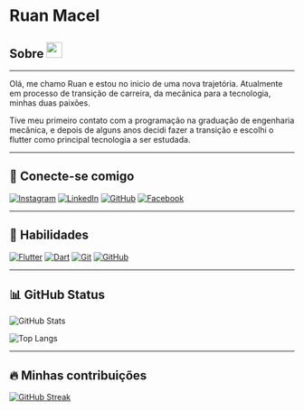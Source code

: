# Ruan Macel

## Sobre <img src="https://media.giphy.com/media/hvRJCLFzcasrR4ia7z/giphy.gif" width="28">
------
Olá, me chamo Ruan e estou no inicio de uma nova trajetória. Atualmente em processo de transição de carreira, da mecânica para a tecnologia, minhas duas paixões.

Tive meu primeiro contato com a programação na graduação de engenharia mecânica, e depois de alguns anos decidi fazer a transição e escolhi o flutter como principal tecnologia a ser estudada.

------


## 📲 Conecte-se comigo
[![Instagram](https://img.shields.io/badge/Instagram-000?style=for-the-badge&logo=instagram)](https://www.instagram.com/ruanmacel/) 
[![LinkedIn](https://img.shields.io/badge/LinkedIn-000?style=for-the-badge&logo=linkedin&logoColor=0E76A8)](https://www.linkedin.com/in/ruan-macel-a2123870/)
[![GitHub](https://img.shields.io/badge/GitHub-000?style=for-the-badge&logo=github&logoColor=30A3DC)](https://docs.github.com/)
[![Facebook](https://img.shields.io/badge/Facebook-000?style=for-the-badge&logo=facebook)](https://www.facebook.com/ruanmacel/)


-------

## 📘 Habilidades
[![Flutter](https://img.shields.io/badge/Flutter-000?style=for-the-badge&logo=flutter&logoColor=4D4DFF)](https://flutter.dev/)
[![Dart](https://img.shields.io/badge/Dart-000?style=for-the-badge&logo=dart&logoColor=add8e6)](https://docs.github.com/)
[![Git](https://img.shields.io/badge/Git-000?style=for-the-badge&logo=git&logoColor=E94D5F)](https://git-scm.com/doc) 
[![GitHub](https://img.shields.io/badge/GitHub-000?style=for-the-badge&logo=github&logoColor=30A3DC)](https://docs.github.com/)

--------

## 📊 GitHub Status
![GitHub Stats](https://github-readme-stats.vercel.app/api?username=ruanmacel&theme=transparent&bg_color=000&border_color=30A3DC&show_icons=true&icon_color=30A3DC&title_color=E94D5F&text_color=FFF&hide_title=true&hide=stars)

![Top Langs](https://github-readme-stats-git-masterrstaa-rickstaa.vercel.app/api/top-langs/?username=ruanmacel&layout=compact&bg_color=000&border_color=30A3DC&title_color=E94D5F&text_color=FFF)

----------

## 🔥 Minhas contribuições 
[![GitHub Streak](https://streak-stats.demolab.com?user=ruanmacel&theme=nord)](https://git.io/streak-stats)
